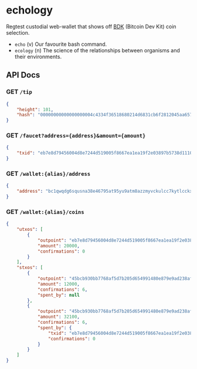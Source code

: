 # echology
Regtest custodial web-wallet that shows off [BDK](https://github.com/bitcoindevkit/bdk) (Bitcoin Dev Kit) coin selection.

* `echo` (v) Our favourite bash command.
* `ecology` (n) The science of the relationships between organisms and their environments.

## API Docs

### GET `/tip`

```json
{
    "height": 101,
    "hash": "00000000000000000004c4334f36518680214d6831cb6f2812045aa657267199"
}
```

### GET `/faucet?address={address}&amount={amount}`

```json
{
    "txid": "eb7e8d79456004d8e7244d519005f8667ea1ea19f2e03897b5738d1110be1b54",
}
```

### GET `/wallet:{alias}/address`

```json
{
    "address": "bc1qwqdg6squsna38e46795at95yu9atm8azzmyvckulcc7kytlcckxswvvzej"
}
```

### GET `/wallet:{alias}/coins`

```json
{
    "utxos": [
        {
            "outpoint": "eb7e8d79456004d8e7244d519005f8667ea1ea19f2e03897b5738d1110be1b54:2",
            "amount": 20000,
            "confirmations": 0
        }
    ],
    "stxos": [
        {
            "outpoint": "45bcb930bb7768af5d7b205d654991480e879e9ad238af1f24a5866ea1ea752b:0",
            "amount": 12000,
            "confirmations": 6,
            "spent_by": null
        },
        {
            "outpoint": "45bcb930bb7768af5d7b205d654991480e879e9ad238af1f24a5866ea1ea752b:1",
            "amount": 32100,
            "confirmations": 6,
            "spent_by": {
                "txid": "eb7e8d79456004d8e7244d519005f8667ea1ea19f2e03897b5738d1110be1b54",
                "confirmations": 0
            }
        }
    ]
}
```
